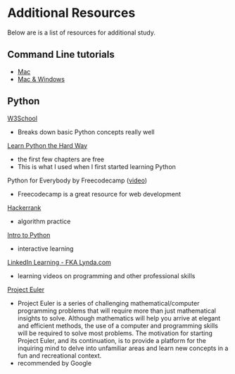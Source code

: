 # Additional Resources
Below are is a list of resources for additional study.

## Command Line tutorials

- [Mac](https://www.codecademy.com/learn/learn-the-command-line)
- [Mac & Windows](https://learnrubythehardway.org/book/appendixa.html)

## Python
[W3School](https://www.w3schools.com/python/python_intro.asp)

- Breaks down basic Python concepts really well

[Learn Python the Hard Way](https://learnpythonthehardway.org/python3/)

- the first few chapters are free
- This is what I used when I first started learning Python


Python for Everybody by Freecodecamp ([video](https://www.youtube.com/watch?v=8DvywoWv6fI))
- Freecodecamp is a great resource for web development

[Hackerrank](https://www.hackerrank.com/)
- algorithm practice

[Intro to Python](https://www.datacamp.com/courses/intro-to-python-for-data-science?utm_source=learnpython_com&utm_campaign=learnpython_tutorials)
- interactive learning

[LinkedIn Learning - FKA Lynda.com](https://www.lynda.com/portal/patron?org=multcolib.org)
- learning videos on programming and other professional skills

[Project Euler](https://projecteuler.net/)
- Project Euler is a series of challenging mathematical/computer programming problems that will require more than just mathematical insights to solve. Although mathematics will help you arrive at elegant and efficient methods, the use of a computer and programming skills will be required to solve most problems. The motivation for starting Project Euler, and its continuation, is to provide a platform for the inquiring mind to delve into unfamiliar areas and learn new concepts in a fun and recreational context.
- recommended by Google
